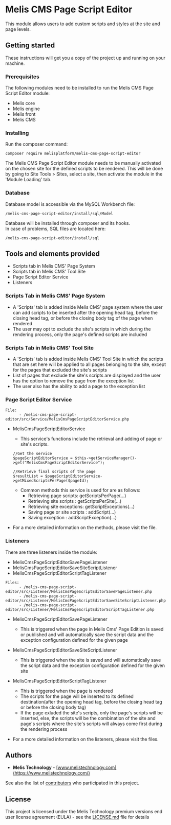 # Melis CMS Page Script Editor

This module allows users to add custom scripts and styles at the site and page levels.


## Getting started

These instructions will get you a copy of the project up and running on your machine.

### Prerequisites

The following modules need to be installed to run the Melis CMS Page Script Editor module:

- Melis core
- Melis engine
- Melis front
- Melis CMS

### Installing

Run the composer command:

```
composer require melisplatform/melis-cms-page-script-editor
```

The Melis CMS Page Script Editor module needs to be manually activated on the chosen site for the defined scripts to be rendered. This will be done by going to Site Tools > Sites, select a site, then activate the module in the 'Module Loading' tab.  

### Database

Database model is accessible via the MySQL Workbench file:

```
/melis-cms-page-script-editor/install/sql/Model
```

Database will be installed through composer and its hooks.  
In case of problems, SQL files are located here:

```
/melis-cms-page-script-editor/install/sql
```

## Tools and elements provided

- Scripts tab in Melis CMS' Page System
- Scripts tab in Melis CMS' Tool Site
- Page Script Editor Service
- Listeners


### Scripts Tab in Melis CMS' Page System

- A 'Scripts' tab is added inside Melis CMS' page system where the user can add scripts to be inserted after the opening head tag, before the closing head tag, or before the closing body tag of the page when rendered
- The user may opt to exclude the site's scripts in which during the rendering process, only the page's defined scripts are included

### Scripts Tab in Melis CMS' Tool Site

- A 'Scripts' tab is added inside Melis CMS' Tool Site in which the scripts that are set here will be applied to all pages belonging to the site, except for the pages that excluded the site's scripts
- List of pages that exclude the site's scripts are displayed and the user has the option to remove the page from the exception list
- The user also has the ability to add a page to the exception list 

### Page Script Editor Service

```
File: 
      - /melis-cms-page-script-editor/src/Service/MelisCmsPageScriptEditorService.php   
```

- MelisCmsPageScriptEditorService
    - This service's functions include the retrieval and adding of page or site's scripts.  
     
    ```
    //Get the service
    $pageScriptEditorService = $this->getServiceManager()->get("MelisCmsPageScriptEditorService");

    //Retrieve final scripts of the page
    $resultList = $pageScriptEditorService->getMixedScriptsPerPage($pageId);   
    ```
    - Common methods this service is used for are as follows:
        - Retrieving page scripts: getScriptsPerPage(...)
        - Retrieving site scripts : getScriptsPerSite(...)
        - Retrieving site exceptions: getScriptExceptions(...)
        - Saving page or site scripts : addScript(...)
        - Saving exception : addScriptException(...)
 

* For a more detailed information on the methods, please visit the file.

### Listeners

There are three listeners inside the module:
- MelisCmsPageScriptEditorSavePageListener 
- MelisCmsPageScriptEditorSaveSiteScriptListener
- MelisCmsPageScriptEditorScriptTagListener

```
Files: 
      - /melis-cms-page-script-editor/src/Listener/MelisCmsPageScriptEditorSavePageListener.php
      - /melis-cms-page-script-editor/src/Listener/MelisCmsPageScriptEditorSaveSiteScriptListener.php
      - /melis-cms-page-script-editor/src/Listener/MelisCmsPageScriptEditorScriptTagListener.php
```

- MelisCmsPageScriptEditorSavePageListener
    - This is triggered when the page in Melis Cms' Page Edition is saved or published and will automatically save the script data and the exception configuration defined for the given page

- MelisCmsPageScriptEditorSaveSiteScriptListener
    - This is triggered when the site is saved and will automatically save the script data and the exception configuration defined for the given site

- MelisCmsPageScriptEditorScriptTagListener
    - This is triggered when the page is rendered     
    - The scripts for the page will be inserted to its defined destination(after the opening head tag, before the closing head tag or before the closing body tag)
    - If the page exluded the site's scripts, only the page's scripts will be inserted, else, the scripts will be the combination of the site and page's scripts where the site's scripts will always come first during the rendering process
       
* For a more detailed information on the listeners, please visit the files.


## Authors

- **Melis Technology** - [www.melistechnology.com](https://www.melistechnology.com/)

See also the list of [contributors](https://github.com/melisplatform/melis-cms-page-script-editor/contributors) who participated in this project.

## License

This project is licensed under the Melis Technology premium versions end user license agreement (EULA) - see the [LICENSE.md](LICENSE.md) file for details

